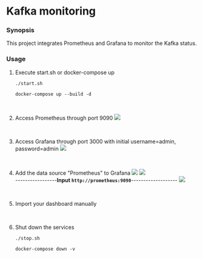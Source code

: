 # Kafka monitoring

### Synopsis
This project integrates Prometheus and Grafana to monitor the Kafka status.

### Usage
1. Execute start.sh or docker-compose up
    ```
    ./start.sh
    ```
    ```
    docker-compose up --build -d
    ```
<br>

2. Access Prometheus through port 9090
    ![](https://i.imgur.com/phnWNBw.png)
<br>

3. Access Grafana through port 3000 with initial username=admin, password=admin
    ![](https://i.imgur.com/zC87dT6.png)
<br>

4. Add the data source "Prometheus" to Grafana
    ![](https://i.imgur.com/SDxzD5P.png)
    ![](https://i.imgur.com/T5LUT8P.png)
    <br>
    -----------------**Input `http://prometheus:9090`**-------------------
    ![](https://i.imgur.com/MRaK0GO.png)
<br>

5. Import your dashboard manually
<br>

6. Shut down the services
    ```
    ./stop.sh
    ```
    ```
    docker-compose down -v
    ```